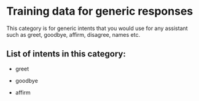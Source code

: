 # Training data for generic responses

This category is for generic intents that you would use for any assistant such as greet, goodbye, affirm, disagree, names etc.  
## List of intents in this category:

* greet

* goodbye

* affirm
